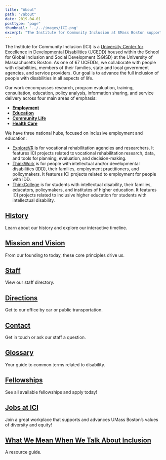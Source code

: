 ```yaml
---
title: "About"
path: "/about"
date: 2019-04-01
posttype: "page"
thumbnail: '../../images/ICI.png'
excerpt: "The Institute for Community Inclusion at UMass Boston supports the rights of children and adults with disabilities to participate in all aspects of society. As practitioners, researchers, and teachers, we form partnerships with individuals, families, and service agencies. Together we advocate for personal choice, self-determination, and social and economic justice."
---
```




<p> The Institute for Community Inclusion (ICI) is a <a href="https://www.aucd.org/template/index.cfm">University Center for Excellence in Developmental Disabilities (UCEDD)</a> housed within the School for Global Inclusion and Social Development (SGISD) at the University of Massachusetts Boston. As one of 67 UCEDDs, we collaborate with people with disabilities, members of their families, state and local government agencies, and service providers. Our goal is to advance the full inclusion of people with disabilities in all aspects of life. </p>

<p>Our work encompasses research, program evaluation, training, consultation, education, policy analysis, information sharing, and service delivery across four main areas of emphasis:
</p>
<ul>
<li><b><a href="/about/areas-of-emphasis/employment">Employment</a></b>  </li>
<li><b><a href="/about/areas-of-emphasis/education">Education</a></b>  </li>
<li><b><a href="/about/areas-of-emphasis/community">Community Life</a></b> </li>
<li><b><a href="/about/areas-of-emphasis/healthcare">Health Care </a></b></li>
</ul>

<p>We have three national hubs, focused on inclusive employment and education:</p>
<ul>
<li><a href="https://www.explorevr.org/">ExploreVR</a> is for vocational rehabilitation agencies and researchers. It features ICI projects related to vocational rehabilitation research, data, and tools for planning, evaluation, and decision-making.  </li>
<li><a href="https://www.thinkwork.org/">ThinkWork</a> is for people with intellectual and/or developmental disabilities (IDD), their families, employment practitioners, and policymakers. It features ICI projects related to employment for people with IDD.</li>
<li><a href="https://thinkcollege.net/">ThinkCollege</a> is for students with intellectual disability, their families, educators, policymakers, and institutes of higher education. It features ICI projects related to inclusive higher education for students with intellectual disability.  </li>
</ul>


<div class="row pt-4 mb-4">
<div class="col-md-4 col-sm-12 mb-4 d-flex align-self-stretch">
<div class="card w-100">
<div class="card-body">
 
<h2 class="card-title"><a class="link dt w-100 mt-2 dark-blue" href="/about/history">History</a></h2>

<p class="card-text">Learn about our history and explore our interactive timeline.</p>   
</div>
</div>
</div>

<div class="col-md-4 col-sm-12 mb-4 d-flex align-self-stretch">
<div class="card w-100">
<div class="card-body">

<h2 class="card-title"><a href="/about/mission" class="link dt w-100 mt-2 dark-blue">Mission and Vision</a></h2>

<p class="card-text">From our founding to today, these core principles drive us.</p>  
</div>
</div>
</div>

<div class="col-md-4 col-sm-12 mb-4 d-flex align-self-stretch">
<div class="card w-100">
<div class="card-body">

<h2 class="card-title"><a class="dark-blue" href="/about/staff-directory">Staff</a></h2>

<p class="card-text">View our staff directory.</p> 
</div>
</div>
</div>


<div class="col-md-4 col-sm-12 mb-4 d-flex align-self-stretch">
<div class="card w-100">
<div class="card-body">
    <h2 class="card-title"><a class="link dt w-100 mt-2 dark-blue" href="/about/directions">Directions</a></h2>
     <p class="card-text">Get to our office by car or public transportation. </p>  
   </div>
</div>
</div>

<div class="col-md-4 col-sm-12 mb-4 d-flex align-self-stretch">
<div class="card w-100">
<div class="card-body">
    <h2 class="card-title"> 
    <a class="link dt w-100 mt-2 dark-blue" href="/about/contact">Contact</a></h2>
   <p class="card-text">Get in touch or ask our staff a question. </p>
  </div>
</div>
</div>


<div class="col-md-4 col-sm-12 mb-4 d-flex align-self-stretch">
<div class="card w-100">
<div class="card-body">
        
   <h2 class="card-title"><a class="link dt w-100 mt-2 dark-blue" href="/about/glossary">Glossary</a></h2>
       <p class="card-text">Your guide to common terms related to disability.</p> 
</div>
</div>
</div>


<div class="col-md-4 col-sm-12 mb-4 d-flex align-self-stretch">
<div class="card w-100">
<div class="card-body">
        
   <h2 class="card-title"><a class="link dt w-100 mt-2 dark-blue" href="/about/fellowships">Fellowships</a></h2>
       <p class="card-text">See all available fellowships and apply today! </p> 
</div>
</div>
</div>




<div class="col-md-4 col-sm-12 mb-4 d-flex align-self-stretch">
<div class="card w-100">
<div class="card-body">
        
   <h2 class="card-title"><a class="link dt w-100 mt-2 dark-blue" href="/jobs">Jobs at ICI</a></h2>
       <p class="card-text"> Join a great workplace that supports and advances UMass Boston’s values of diversity and equity!</p> 
</div>
</div>
</div>


<div class="col-md-4 col-sm-12 mb-4 d-flex align-self-stretch">
<div class="card w-100">
<div class="card-body">

<h2 class="card-title"><a class="link dt w-100 mt-2 dark-blue" href="/about/what-we-mean-when-we-talk-about-inclusion">What We Mean When We Talk About Inclusion</a></h2>

<p class="card-text">A resource guide.</p>   
</div>
</div>
</div>
</div>